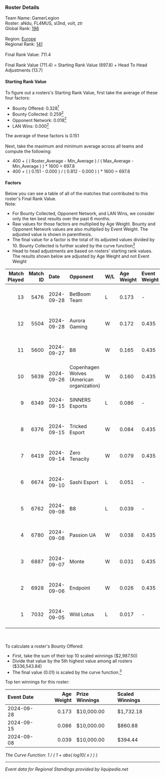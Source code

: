 ### Roster Details<br />
Team Name: GamerLegion<br />
Roster: aNdu, FL4MUS, sl3nd, volt, ztr<br />
Global Rank: [196](../../standings_global_2025_03_01.md)<br />
<br />
Region: [Europe]( ../../standings_europe_2025_03_01.md)<br />
Regional Rank: [141]( ../../standings_europe_2025_03_01.md)<br />
<br />
Final Rank Value:  711.4<br />
<br />
Final Rank Value (711.4) = Starting Rank Value (697.8) + Head To Head Adjustments (13.7)<br />

#### Starting Rank Value<br />
To figure out a rosters's Starting Rank Value, first take the average of these four factors:<br />
- Bounty Offered: 0.328[<sup>1</sup>](#table2)
- Bounty Collected: 0.259[<sup>2</sup>](#table1)
- Opponent Network: 0.018[<sup>2</sup>](#table1)
- LAN Wins: 0.000[<sup>2</sup>](#table1)

The average of these factors is 0.151<br />
<br />
Next, take the maximum and minimum average across all teams and compute the following:<br />
- 400 + ( ( Roster_Average - Min_Average ) / ( Max_Average - Min_Average ) ) * 1600 = 697.8
- 400 + ( ( 0.151 - 0.000 ) / ( 0.812 - 0.000 ) ) * 1600 = 697.8


#### Factors<br />
Below you can see a table of all of the matches that contributed to this roster's Final Rank Value.<br />
Note:<br />

- For Bounty Collected, Opponent Network, and LAN Wins, we consider only the ten best results over the past 6 months.
- Raw values for those factors are multiplied by Age Weight. Bounty and Opponent Network values are also multiplied by Event Weight. The adjusted value is shown in parenthesis.
- The final value for a factor is the total of its adjusted values divided by 10. Bounty Collected is further scaled by the curve function[<sup>3</sup>](#curveFunction)
- Head to head adjustments are based on rosters' starting rank values. The results shown below are adjusted by Age Weight and not Event Weight
<span id="table1"></span><br />


| Match Played | Match ID | Date       | Opponent                                  | W/L | Age Weight | Event Weight | Bounty Collected | Opponent Network | LAN Wins  | H2H Adj. | Roster                         |
| -: | -: | :- | :- | :- | :- | :- | :- | :- | :- | -: | :- |
|           13 |     5476 | 2024-09-28 | BetBoom Team                              | L   | 0.173      | -            | -                | -                | -         |    -0.84 | aNdu, FL4MUS, sl3nd, volt, ztr |
|           12 |     5504 | 2024-09-28 | Aurora Gaming                             | W   | 0.172      | 0.435        | 0.019 (0.001)    | 0.615 (0.046)    | 0 (0.000) |     3.69 | aNdu, FL4MUS, sl3nd, volt, ztr |
|           11 |     5600 | 2024-09-27 | B8                                        | W   | 0.165      | 0.435        | 0.125 (0.009)    | 0.849 (0.061)    | 0 (0.000) |     4.77 | aNdu, FL4MUS, sl3nd, volt, ztr |
|           10 |     5639 | 2024-09-26 | Copenhagen Wolves (American organization) | W   | 0.160      | 0.435        | 0.000 (0.000)    | 0.073 (0.005)    | 0 (0.000) |     1.53 | aNdu, FL4MUS, sl3nd, volt, ztr |
|            9 |     6349 | 2024-09-15 | SINNERS Esports                           | L   | 0.086      | -            | -                | -                | -         |    -0.53 | aNdu, FL4MUS, sl3nd, volt, ztr |
|            8 |     6376 | 2024-09-15 | Tricked Esport                            | W   | 0.084      | 0.435        | 0.033 (0.001)    | 0.639 (0.023)    | 0 (0.000) |     1.78 | aNdu, FL4MUS, sl3nd, volt, ztr |
|            7 |     6419 | 2024-09-14 | Zero Tenacity                             | W   | 0.079      | 0.435        | 0.028 (0.001)    | 0.786 (0.027)    | 0 (0.000) |     1.71 | aNdu, FL4MUS, sl3nd, volt, ztr |
|            6 |     6674 | 2024-09-10 | Sashi Esport                              | L   | 0.051      | -            | -                | -                | -         |    -0.30 | aNdu, FL4MUS, sl3nd, volt, ztr |
|            5 |     6762 | 2024-09-08 | B8                                        | L   | 0.039      | -            | -                | -                | -         |    -0.10 | aNdu, FL4MUS, sl3nd, volt, ztr |
|            4 |     6780 | 2024-09-08 | Passion UA                                | W   | 0.038      | 0.435        | 0.044 (0.001)    | 0.595 (0.010)    | 0 (0.000) |     1.03 | aNdu, FL4MUS, sl3nd, volt, ztr |
|            3 |     6887 | 2024-09-07 | Monte                                     | W   | 0.031      | 0.435        | 0.029 (0.000)    | 0.238 (0.003)    | 0 (0.000) |     0.68 | aNdu, FL4MUS, sl3nd, volt, ztr |
|            2 |     6928 | 2024-09-06 | Endpoint                                  | W   | 0.026      | 0.435        | 0.009 (0.000)    | 0.423 (0.005)    | 0 (0.000) |     0.49 | aNdu, FL4MUS, sl3nd, volt, ztr |
|            1 |     7032 | 2024-09-05 | Wild Lotus                                | L   | 0.017      | -            | -                | -                | -         |    -0.23 | aNdu, FL4MUS, sl3nd, volt, ztr |

<br />
<span id="table2"></span><br />
To calculate a roster's Bounty Offered:<br />

- First, take the sum of their top 10 scaled winnings ($2,987.50)
- Divide that value by the 5th highest value among all rosters ($336,543.84)
- The final value (0.01) is scaled by the curve function.[<sup>3</sup>](#curveFunction)

Top ten winnings for this roster:<br />

| Event Date | Age Weight | Prize Winnings | Scaled Winnings |
| :- | -: | :- | :- |
| 2024-09-28 |      0.173 | $10,000.00     | $1,732.18       |
| 2024-09-15 |      0.086 | $10,000.00     | $860.88         |
| 2024-09-08 |      0.039 | $10,000.00     | $394.44         |


<span id="curveFunction"></span>_The Curve Function: 1 / ( 1 + abs( log10( x ) ) )_<br />

---
_Event data for Regional Standings provided by liquipedia.net_<br />
